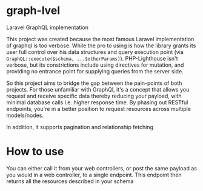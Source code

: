# graph-lvel
Laravel GraphQL implementation

This project was created because the most famous Laravel implementation of graphql is too verbose. While the pro to using is how the library grants its user full control over his data structures and query execution point (via `GraphQL::execute($schema, ...$otherParams)`). PHP-Lighthouse isn't verbose, but its constrictions include using directives for mutation, and providing no entrance point for supplying queries from the server side.

So this project aims to bridge the gap between the pain-points of both projects.
For those unfamiliar with GraphQl, it's a concept that allows you request and receive specific data thereby reducing your payload, with minimal database calls i.e. higher response time. By phasing out RESTful endpoints, you're in a better position to request resources across multiple models/nodes.

In addition, it supports pagination and relationship fetching

# How to use
You can either call it from your web controllers, or post the same payload as you would in a web controller, to a single endpoint. This endpoint then returns all the resources described in your schema

